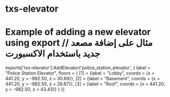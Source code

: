 # txs-elevator

# Example of adding a new elevator using export // مثال على إضافة مصعد جديد باستخدام الاكسبورت
exports['txs-elevator']:AddElevator('police_station_elevator', {
    label = "Police Station Elevator",
    floors = {
        [1] = {label = "Lobby", coords = {x = 441.20, y = -982.50, z = 30.69}},
        [2] = {label = "Basement", coords = {x = 441.20, y = -982.50, z = 26.67}},
        [3] = {label = "Roof", coords = {x = 441.20, y = -982.50, z = 43.43}}
    }
})
